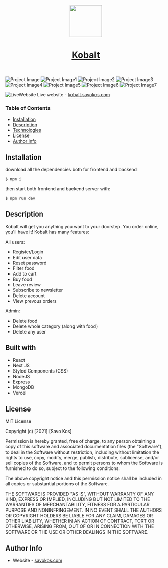 <p align="center"><a href="https://kobalt.savokos.com" target="_blank" rel="noopener noreferrer"><img width="100" src="https://res.cloudinary.com/dicynt7ms/image/upload/v1676584926/kobalt/Copy_of_Kobalt_500_200_px_500_500_px_2_lgbvsg.png"></a></p>
<h1 align="center"><a href="https://kobalt.savokos.com" target="_blank" rel="noopener noreferrer">Kobalt</a></h1>

<br>

![Project Image](https://res.cloudinary.com/dicynt7ms/image/upload/v1676585638/kobalt/screencapture-kobalt-savokos-2023-02-16-23_08_47_wiq9km.png)
![Project Image1](https://res.cloudinary.com/dicynt7ms/image/upload/v1676585638/kobalt/screencapture-kobalt-savokos-catalog-burger-2023-02-16-23_09_13_obs8ca.png)
![Project Image2](https://res.cloudinary.com/dicynt7ms/image/upload/v1676585629/kobalt/screencapture-kobalt-savokos-whooper-burger-2023-02-16-23_10_17_b6show.png)
![Project Image3](https://res.cloudinary.com/dicynt7ms/image/upload/v1676585624/kobalt/screencapture-kobalt-savokos-cart-2023-02-16-23_12_12_csqbab.png)
![Project Image4](https://res.cloudinary.com/dicynt7ms/image/upload/v1676585622/kobalt/screencapture-kobalt-savokos-login-2023-02-16-23_13_25_txgolc.png)
![Project Image5](https://res.cloudinary.com/dicynt7ms/image/upload/v1676585622/kobalt/screencapture-kobalt-savokos-settings-2023-02-16-23_11_26_kbuyrj.png)
![Project Image6](https://res.cloudinary.com/dicynt7ms/image/upload/v1676585626/kobalt/screencapture-kobalt-savokos-orders-2023-02-16-23_12_49_e6qv3v.png)
![Project Image7](https://res.cloudinary.com/dicynt7ms/image/upload/v1676585629/kobalt/screencapture-kobalt-savokos-admin-2023-02-16-23_10_59_biarfn.png)

![LiveWebsite](https://res.cloudinary.com/dicynt7ms/image/upload/w_20,h_20/v1630442590/important/NicePng_website-png_187940_pizwnr.png) <span>Live website - <a href="https://kobalt.savokos.com" target="_blank" rel="noopener noreferrer"> kobalt.savokos.com</a></span>

### Table of Contents

- [Installation](#installation)
- [Description](#description)
- [Technologies](#technologies)
- [License](#license)
- [Author Info](#author-info)

## Installation

download all the dependencies both for frontend and backend

```bash
$ npm i
```

then start both frontend and backend server with:

```bash
$ npm run dev
```

## Description

Kobalt will get you anything you want to your doorstep. You order online, you'll have it!
Kobalt has many features:

All users:

- Register/Login
- Edit user data
- Reset password
- Filter food
- Add to cart
- Buy food
- Leave review
- Subscribe to newsletter
- Delete account
- View prevous orders

Admin:

- Delete food
- Delete whole category (along with food)
- Delete any user

## Built with

- React
- Next JS
- Styled Components (CSS)
- NodeJS
- Express
- MongoDB
- Vercel

## License

MIT License

Copyright (c) [2021] [Savo Kos]

Permission is hereby granted, free of charge, to any person obtaining a copy
of this software and associated documentation files (the "Software"), to deal
in the Software without restriction, including without limitation the rights
to use, copy, modify, merge, publish, distribute, sublicense, and/or sell
copies of the Software, and to permit persons to whom the Software is
furnished to do so, subject to the following conditions:

The above copyright notice and this permission notice shall be included in all
copies or substantial portions of the Software.

THE SOFTWARE IS PROVIDED "AS IS", WITHOUT WARRANTY OF ANY KIND, EXPRESS OR
IMPLIED, INCLUDING BUT NOT LIMITED TO THE WARRANTIES OF MERCHANTABILITY,
FITNESS FOR A PARTICULAR PURPOSE AND NONINFRINGEMENT. IN NO EVENT SHALL THE
AUTHORS OR COPYRIGHT HOLDERS BE LIABLE FOR ANY CLAIM, DAMAGES OR OTHER
LIABILITY, WHETHER IN AN ACTION OF CONTRACT, TORT OR OTHERWISE, ARISING FROM,
OUT OF OR IN CONNECTION WITH THE SOFTWARE OR THE USE OR OTHER DEALINGS IN THE
SOFTWARE.

## Author Info

- Website - [savokos.com](https://savokos.com)
